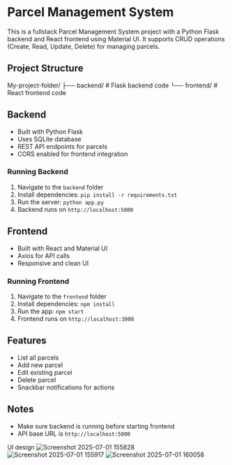 # Parcel Management System

This is a fullstack Parcel Management System project with a Python Flask backend and React frontend using Material UI. It supports CRUD operations (Create, Read, Update, Delete) for managing parcels.

## Project Structure

My-project-folder/
├── backend/ # Flask backend code
└── frontend/ # React frontend code


## Backend

- Built with Python Flask
- Uses SQLite database
- REST API endpoints for parcels
- CORS enabled for frontend integration

### Running Backend

1. Navigate to the `backend` folder
2. Install dependencies: `pip install -r requirements.txt`
3. Run the server: `python app.py`
4. Backend runs on `http://localhost:5000`

## Frontend

- Built with React and Material UI
- Axios for API calls
- Responsive and clean UI

### Running Frontend

1. Navigate to the `frontend` folder
2. Install dependencies: `npm install`
3. Run the app: `npm start`
4. Frontend runs on `http://localhost:3000`

## Features

- List all parcels
- Add new parcel
- Edit existing parcel
- Delete parcel
- Snackbar notifications for actions

## Notes

- Make sure backend is running before starting frontend
- API base URL is `http://localhost:5000`

UI design 
![Screenshot 2025-07-01 155828](https://github.com/user-attachments/assets/11bc4bab-6461-4025-983e-aea2d782db25)
![Screenshot 2025-07-01 155917](https://github.com/user-attachments/assets/5b4e23fd-d1a7-4151-bdf7-db19eba6640f)
![Screenshot 2025-07-01 160058](https://github.com/user-attachments/assets/b0356a11-a302-443a-8a75-80e6152ab60f)



